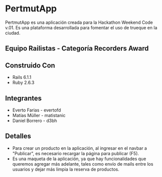 # PertmutApp

PertmutApp es una aplicación creada para la Hackathon Weekend Code v.01.
Es una plataforma desarrollada para fomentar el uso de trueque en la ciudad.

## Equipo Railistas - Categoría Recorders Award

## Construido Con

* Rails 6.1.1
* Ruby 2.6.3

##  Integrantes

* Everto Farias - evertofd
* Matías Müller - matistanic
* Daniel Borrero - d3bh

## Detalles

* Para crear un producto en la aplicación, al ingresar en el navbar a "Publicar", es necesario recargar la página para publicar (F5).
* Es una maqueta de la aplicación, ya que hay funcionalidades que queremos agregar más adelante, tales como envío de mails entre los usuarios y dejar más limpia la reserva de productos.
